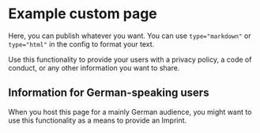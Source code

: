 # Example custom page

Here, you can publish whatever you want. You can use ``type="markdown"`` or ``type="html"`` in the config to format your text.

Use this functionality to provide your users with a privacy policy, a code of conduct, or any other information you want to share.

## Information for German-speaking users

When you host this page for a mainly German audience, you might want to use this functionality as a means to provide an Imprint.